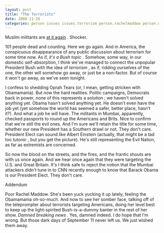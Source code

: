 ```yaml
---
layout: post
title: "The Terrorists"
date: 2008-11-26
categories: person issues issues.terrorism person.rachelmaddow person.obama person.georgewbush
---
```


Muslim militants are [at it
again](http://news.yahoo.com/s/ap/20081127/ap_on_re_as/as_india_shooting) .
Shocker.

101 people dead and counting. Here we go again. And in America, the conspicuous
disappearance of any public discussion about terrorism for some time now. As if,
 _it's a Bush topic_ . Somehow, some way, in our domestic self-absorption, I
think we've managed to connect the unpopular President Bush with the idea of 
_terrorism_ , as if, ridding ourselves of the one, the other will somehow go
away, or just be a non-factor. But of course it won't go away, as we've seen
tonight.

I confess to shedding Oprah Tears (or, I mean, getting stricken with
Obamamania). But now the hard realities. Politic campaigns, Democrats back in
power, none of this represents a _solution_ ; we haven't solved anything yet.
Obama hasn't solved anything yet. He doesn't even have the job yet (yet somehow
the world has seemed a safer, better place, hasn't it?). And what a job he will
have. The militants in Mumbai, apparently, checked passports to round up the
Americans and Brits. Nice to confirm that we're still the evil ones. And I'm
sure we'll retain the title for some time, whether our new President has a
Southern drawl or not. They don't care. President Elect can sound like Albert
Einstein (actually, that might be a tad too _tutonic_ , but you get the
picture). He's still representing the Evil Nation, as far as extremists are
concerned.

So now the blood on the streets, and the fires, and the frantic shouts are with
us once again. And we hear once again that they were targeting the U.S. and
Great Britain. It's I think safe to reject the notion that the Mumbai attackers
didn't tune in to CNN recently enough to know that Barack Obama is our President
Elect. They don't care.

Addendum

Poor Rachel Maddow. She's been yuck yucking it up lately, feeling the Obamamania
oh-so-much. And now to see her somber face, talking off of the teleprompter
about terrorists targeting Americans, doing her level best to keep up the
light-spirited Bush-is-a-dummy banter in the rest of her show. _Damned breaking
news_ . Yes, damned indeed. I do hope that I'm wrong. But those dark days of
September 11 never left us. We just wished them
away.